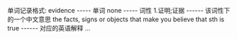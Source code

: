 单词记录格式:
evidence                                                                    -----  单词
  none                                                                      -----  词性
    1.证明;证据                                                              ------ 该词性下的一个中文意思
      the facts, signs or objects that make you believe that sth is true    ------ 对应的英语解释
     ...
